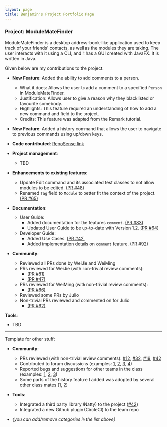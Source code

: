 ```yaml
---
layout: page
title: Benjamin's Project Portfolio Page
---
```


### Project: ModuleMateFinder

ModuleMateFinder is a desktop address-book-like application used to keep track of your friends' contacts, as well as 
the modules they are taking. The user interacts with it using a CLI, and it has a GUI created with JavaFX. It is 
written in Java.

Given below are my contributions to the project.

* **New Feature**: Added the ability to add comments to a person.
  * What it does: Allows the user to add a comment to a specified `Person` in ModuleMateFinder.
  * Justification: Allows user to give a reason why they blacklisted or favourite somebody.
  * Highlights: This feature required an understanding of how to add a new command and field to the project.
  * Credits: This feature was adapted from the Remark tutorial.

* **New Feature**: Added a history command that allows the user to navigate to previous commands using up/down keys.


* **Code contributed**: [RepoSense link](https://nus-cs2103-ay2122s2.github.io/tp-dashboard/?search=Btaykb&sort=groupTitle&sortWithin=title&timeframe=commit&mergegroup=&groupSelect=groupByRepos&breakdown=true&checkedFileTypes=docs~functional-code~test-code~other&since=2022-02-18)

* **Project management**:
  * TBD

* **Enhancements to existing features**:
  * Update Edit command and its associated test classes to
not allow modules to be edited. [(PR #48)](https://github.com/AY2122S2-CS2103T-T13-4/tp/commit/1aa81e2c5590653463a84a972c678f447c979a29)
  * Renamed `Tag` field to `Module` to better fit the context of the project. [(PR #65)](https://github.com/AY2122S2-CS2103T-T13-4/tp/pull/65)

* **Documentation**:
  * User Guide:
    * Added documentation for the features `comment`. [(PR #83)](https://github.com/AY2122S2-CS2103T-T13-4/tp/pull/83)
    * Updated User Guide to be up-to-date with Version 1.2. [(PR #64)](https://github.com/AY2122S2-CS2103T-T13-4/tp/pull/64)
  * Developer Guide:
    * Added Use Cases. [(PR #42)](https://github.com/AY2122S2-CS2103T-T13-4/tp/pull/42)
    * Added implementation details on `comment` feature. [(PR #92)](https://github.com/AY2122S2-CS2103T-T13-4/tp/pull/92)

* **Community**:
  - Reviewed all PRs done by WeiJie and WeiMing
  - PRs reviewed for WeiJie (with non-trivial review comments):
    - [(PR #81)](https://github.com/AY2122S2-CS2103T-T13-4/tp/pull/81)
    - [(PR #47)](https://github.com/AY2122S2-CS2103T-T13-4/tp/pull/47)
  - PRs reviewed for WeiMing (with non-trivial review comments):
    - [(PR #66)](https://github.com/AY2122S2-CS2103T-T13-4/tp/pull/66)
  - Reviewed some PRs by Julio
  - Non-trivial PRs reviewed and commented on for Julio
    - [(PR #62)](https://github.com/AY2122S2-CS2103T-T13-4/tp/pull/62)

**Tools**:
- TBD

-------------------------------------
Template for other stuff:

* **Community**:
  * PRs reviewed (with non-trivial review comments): [\#12](), [\#32](), [\#19](), [\#42]()
  * Contributed to forum discussions (examples: [1](), [2](), [3](), [4]())
  * Reported bugs and suggestions for other teams in the class (examples: [1](), [2](), [3]())
  * Some parts of the history feature I added was adopted by several other class mates ([1](), [2]())

* **Tools**:
  * Integrated a third party library (Natty) to the project ([\#42]())
  * Integrated a new Github plugin (CircleCI) to the team repo

* _{you can add/remove categories in the list above}_

